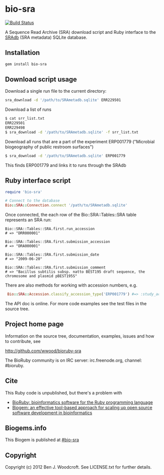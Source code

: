 # bio-sra

[![Build Status](https://secure.travis-ci.org/wwood/bioruby-sra.png)](http://travis-ci.org/wwood/bioruby-sra)

A Sequence Read Archive (SRA) download script and Ruby interface to the [SRAdb](ncbi.nlm.nih.gov/pmc/articles/PMC3560148/) (SRA metadata) SQLite database.

## Installation

```sh
gem install bio-sra
```

## Download script usage

Download a single run file to the current directory:
```sh
sra_download -d '/path/to/SRAmetadb.sqlite' ERR229501
```

Download a list of runs
```sh
$ cat srr_list.txt
ERR229501
ERR229498
$ sra_download -d '/path/to/SRAmetadb.sqlite' -f srr_list.txt
```

Download all runs that are a part of the experiment ERP001779 ("Microbial biogeography of public restroom surfaces")
```sh
$ sra_download -d '/path/to/SRAmetadb.sqlite' ERP001779
```
This finds ERP001779 and links it to runs through the SRAdb

## Ruby interface script

```ruby
require 'bio-sra'

# Connect to the database
Bio::SRA::Connection.connect '/path/to/SRAmetadb.sqlite'
```
Once connected, the each row of the Bio::SRA::Tables::SRA table represents an SRA run:
```
Bio::SRA::Tables::SRA.first.run_accession
# => "DRR000001"

Bio::SRA::Tables::SRA.first.submission_accession
# => "DRA000001"

Bio::SRA::Tables::SRA.first.submission_date
# => "2009-06-20"

Bio::SRA::Tables::SRA.first.submission_comment
# => "Bacillus subtilis subsp. natto BEST195 draft sequence, the chromosome and plasmid pBEST195S"
```

There are also methods for working with accession numbers, e.g.
```ruby
 Bio::SRA::Accession.classify_accession_type('ERP001779') #=> :study_accession
```

The API doc is online. For more code examples see the test files in
the source tree.

## Project home page

Information on the source tree, documentation, examples, issues and
how to contribute, see

  http://github.com/wwood/bioruby-sra

The BioRuby community is on IRC server: irc.freenode.org, channel: #bioruby.

## Cite

This Ruby code is unpublished, but there's a problem with

* [BioRuby: bioinformatics software for the Ruby programming language](http://dx.doi.org/10.1093/bioinformatics/btq475)
* [Biogem: an effective tool-based approach for scaling up open source software development in bioinformatics](http://dx.doi.org/10.1093/bioinformatics/bts080)

## Biogems.info

This Biogem is published at [#bio-sra](http://biogems.info/index.html)

## Copyright

Copyright (c) 2012 Ben J. Woodcroft. See LICENSE.txt for further details.

